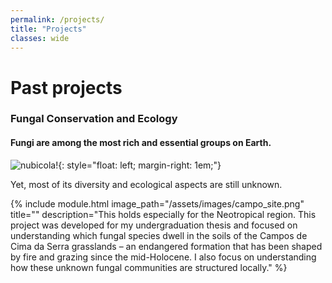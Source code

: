 ```yaml
---
permalink: /projects/
title: "Projects"
classes: wide
---
```







# Past projects

### Fungal Conservation and Ecology

#### Fungi are among the most rich and essential groups on Earth.

![nubicola!](/assets/images/past_projects_nubicola.png){: style="float: left; margin-right: 1em;"}

Yet, most of its diversity and ecological aspects are still unknown.

{% include module.html image_path="/assets/images/campo_site.png" title="" description="This holds especially for the Neotropical region. This project was developed for my undergraduation thesis and focused on understanding which fungal species dwell in the soils of the Campos de Cima da Serra grasslands – an endangered formation that has been shaped by fire and grazing since the mid-Holocene. I also focus on understanding how these unknown fungal communities are structured locally." %}
